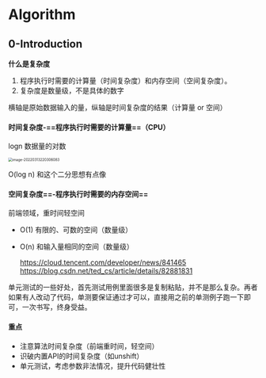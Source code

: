 # Algorithm

## 0-Introduction

**什么是复杂度**

1. 程序执行时需要的计算量（时间复杂度）和内存空间（空间复杂度）。
2. 复杂度是数量级，不是具体的数字

横轴是原始数据输入的量，纵轴是时间复杂度的结果（计算量 or 空间）

#### 时间复杂度-==程序执行时需要的计算量==（CPU）

logn 数据量的对数

<img src="E:\Vue-project\Blogmas\public\img\image-20220313220306083.png" alt="image-20220313220306083" style="zoom:50%;" />

O(log n) 和这个二分思想有点像

#### 空间复杂度==-程序执行时需要的内存空间==

前端领域，重时间轻空间

- O(1) 有限的、可数的空间（数量级）
- O(n) 和输入量相同的空间（数量级）

  https://cloud.tencent.com/developer/news/841465
  https://blog.csdn.net/ted_cs/article/details/82881831

单元测试的一些好处，首先测试用例里面很多是复制粘贴，并不是那么复杂。再者如果有人改动了代码，单测要保证通过才可以，直接用之前的单测例子跑一下即可，一次书写，终身受益。

#### 重点

- 注意算法时间复杂度（前端重时间，轻空间）
- 识破内置API的时间复杂度（如unshift）
- 单元测试，考虑参数非法情况，提升代码健壮性